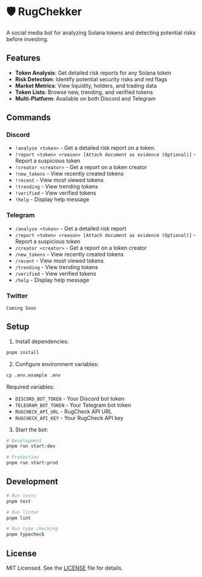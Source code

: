 # 🛡️ RugChekker

A social media bot for analyzing Solana tokens and detecting potential risks before investing.

## Features

- **Token Analysis**: Get detailed risk reports for any Solana token
- **Risk Detection**: Identify potential security risks and red flags
- **Market Metrics**: View liquidity, holders, and trading data
- **Token Lists**: Browse new, trending, and verified tokens
- **Multi-Platform**: Available on both Discord and Telegram

## Commands

### Discord

- `!analyze <token>` - Get a detailed risk report on a token.
- `!report <token> <reason> [Attach document as evidence (Optional)]` - Report a suspicious token
- `!creator <creator>` - Get a report on a token creator
- `!new_tokens` - View recently created tokens
- `!recent` - View most viewed tokens
- `!trending` - View trending tokens
- `!verified` - View verified tokens
- `!help` - Display help message

### Telegram

- `/analyze <token>` - Get a detailed risk report
- `/report <token> <reason> [Attach document as evidence (Optional)]` - Report a suspicious token
- `/creator <creator>` - Get a report on a token creator
- `/new_tokens` - View recently created tokens
- `/recent` - View most viewed tokens
- `/trending` - View trending tokens
- `/verified` - View verified tokens
- `/help` - Display help message

### Twitter

`Coming Soon`

## Setup

1. Install dependencies:

```bash
pnpm install
```

2. Configure environment variables:

```bash
cp .env.example .env
```

Required variables:

- `DISCORD_BOT_TOKEN` - Your Discord bot token
- `TELEGRAM_BOT_TOKEN` - Your Telegram bot token
- `RUGCHECK_API_URL` - RugCheck API URL
- `RUGCHECK_API_KEY` - Your RugCheck API key

3. Start the bot:

```bash
# Development
pnpm run start:dev

# Production
pnpm run start:prod
```

## Development

```bash
# Run tests
pnpm test

# Run linter
pnpm lint

# Run type checking
pnpm typecheck
```

## License

MIT Licensed. See the [LICENSE](LICENSE) file for details.
